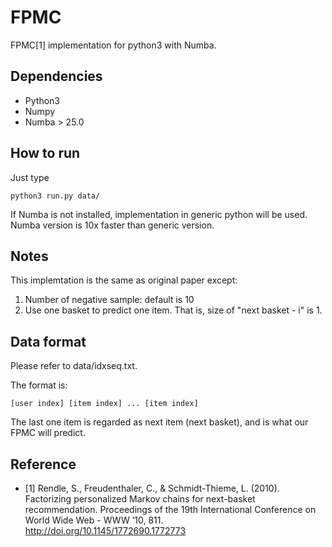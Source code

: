 # FPMC

FPMC[1] implementation for python3 with Numba.

## Dependencies
- Python3
- Numpy
- Numba > 25.0

## How to run
Just type

    python3 run.py data/

If Numba is not installed, implementation in generic python will be used. Numba version is 10x faster than generic version.

## Notes
This implemtation is the same as original paper except:
1. Number of negative sample: default is 10
2. Use one basket to predict one item. That is, size of "next basket - i" is 1.

## Data format
Please refer to data/idxseq.txt.


The format is:

    [user index] [item index] ... [item index]
The last one item is regarded as next item (next basket), and is what our FPMC will predict.


## Reference

-  [1] Rendle, S., Freudenthaler, C., & Schmidt-Thieme, L. (2010). Factorizing personalized Markov chains for next-basket recommendation. Proceedings of the 19th International Conference on World Wide Web - WWW ’10, 811. http://doi.org/10.1145/1772690.1772773